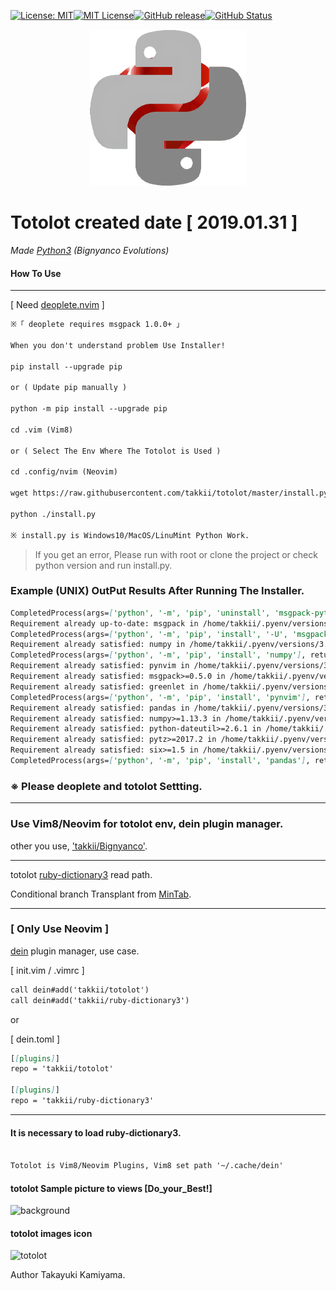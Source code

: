 [![License: MIT](https://img.shields.io/badge/License-MIT-yellow.svg)](https://opensource.org/licenses/MIT)[![MIT License](http://img.shields.io/badge/license-MIT-blue.svg?style=flat)](LICENSE)[![GitHub release](https://img.shields.io/github/release/takkii/totolot.svg?style=flat)](GitHub)[![GitHub Status](https://img.shields.io/github/last-commit/takkii/totolot.svg?style=flat)](GitHub)

<div align="center"><img src="https://github.com/takkii/Bignyanco/blob/master/images/python_ruby.gif" alt="Python¤ÈRuby" title="logo"></div>

# Totolot created date [ 2019.01.31 ]

*Made [Python3](https://www.python.org/) (Bignyanco Evolutions)*

#### How To Use

--------------------------------------------------------------------

[ Need [deoplete.nvim](https://github.com/Shougo/deoplete.nvim) ]

```markdown
※「 deoplete requires msgpack 1.0.0+ 」

When you don't understand problem Use Installer!

pip install --upgrade pip

or ( Update pip manually )

python -m pip install --upgrade pip

cd .vim (Vim8)

or ( Select The Env Where The Totolot is Used )

cd .config/nvim (Neovim)

wget https://raw.githubusercontent.com/takkii/totolot/master/install.py

python ./install.py

※ install.py is Windows10/MacOS/LinuMint Python Work.
```

> If you get an error, Please run with root or clone the project or check python version and run install.py.

### Example (UNIX) OutPut Results After Running The Installer.

```markdown
CompletedProcess(args=['python', '-m', 'pip', 'uninstall', 'msgpack-python'], returncode=0, stderr='WARNING: Skipping msgpack-python as it is not installed.\n')
Requirement already up-to-date: msgpack in /home/takkii/.pyenv/versions/3.7.6/lib/python3.7/site-packages (1.0.0)
CompletedProcess(args=['python', '-m', 'pip', 'install', '-U', 'msgpack'], returncode=0, stderr='')
Requirement already satisfied: numpy in /home/takkii/.pyenv/versions/3.7.6/lib/python3.7/site-packages (1.18.1)
CompletedProcess(args=['python', '-m', 'pip', 'install', 'numpy'], returncode=0, stderr='')
Requirement already satisfied: pynvim in /home/takkii/.pyenv/versions/3.7.6/lib/python3.7/site-packages (0.4.1)
Requirement already satisfied: msgpack>=0.5.0 in /home/takkii/.pyenv/versions/3.7.6/lib/python3.7/site-packages (from pynvim) (1.0.0)
Requirement already satisfied: greenlet in /home/takkii/.pyenv/versions/3.7.6/lib/python3.7/site-packages (from pynvim) (0.4.15)
CompletedProcess(args=['python', '-m', 'pip', 'install', 'pynvim'], returncode=0, stderr='')
Requirement already satisfied: pandas in /home/takkii/.pyenv/versions/3.7.6/lib/python3.7/site-packages (1.0.1)
Requirement already satisfied: numpy>=1.13.3 in /home/takkii/.pyenv/versions/3.7.6/lib/python3.7/site-packages (from pandas) (1.18.1)
Requirement already satisfied: python-dateutil>=2.6.1 in /home/takkii/.pyenv/versions/3.7.6/lib/python3.7/site-packages (from pandas) (2.8.1)
Requirement already satisfied: pytz>=2017.2 in /home/takkii/.pyenv/versions/3.7.6/lib/python3.7/site-packages (from pandas) (2019.3)
Requirement already satisfied: six>=1.5 in /home/takkii/.pyenv/versions/3.7.6/lib/python3.7/site-packages (from python-dateutil>=2.6.1->pandas) (1.14.0)
CompletedProcess(args=['python', '-m', 'pip', 'install', 'pandas'], returncode=0, stderr='')
```

### ※ Please deoplete and totolot Settting.

--------------------------------------------------------------------

### Use Vim8/Neovim for totolot env, dein plugin manager.

other you use, ['takkii/Bignyanco'](https://github.com/takkii/Bignyanco).

--------------------------------------------------------------------

totolot [ruby-dictionary3](https://github.com/takkii/ruby-dictionary3) read path.

Conditional branch Transplant from [MinTab](https://github.com/takkii/MinTab).

--------------------------------------------------------------------

### [ Only Use Neovim ]

[dein](https://github.com/Shougo/dein.vim) plugin manager,
use case.

[ init.vim / .vimrc ]

```markdown
call dein#add('takkii/totolot')
call dein#add('takkii/ruby-dictionary3')
```

or

[ dein.toml ]

```markdown
[[plugins]]
repo = 'takkii/totolot'

[[plugins]]
repo = 'takkii/ruby-dictionary3'
```

--------------------------------------------------------------------

#### It is necessary to load ruby-dictionary3.

```markdown

Totolot is Vim8/Neovim Plugins, Vim8 set path '~/.cache/dein'

```

#### totolot Sample picture to views [Do_your_Best!]

![background](https://github.com/takkii/totolot/blob/master/images/background.gif)

#### totolot images icon

![totolot](https://github.com/takkii/totolot/blob/master/images/totolot.gif)

Author Takayuki Kamiyama.
